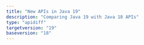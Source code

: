 ```yaml
---
title: "New APIs in Java 19"
description: "Comparing Java 19 with Java 18 APIs"
type: "apidiff"
targetversion: "19"
baseversion: "18"
---
```


